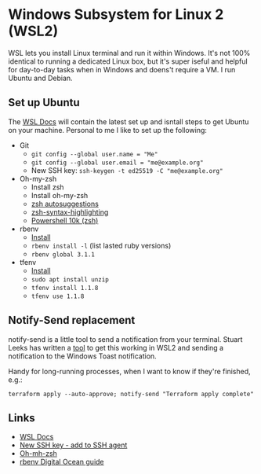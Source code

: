 # Windows Subsystem for Linux 2 (WSL2)

WSL lets you install Linux terminal and run it within Windows. It's not 100% identical to running a dedicated Linux box, but it's super iseful and helpful for day-to-day tasks when in Windows and doens't require a VM. I run Ubuntu and Debian.

## Set up Ubuntu

The [WSL Docs](https://docs.microsoft.com/en-us/windows/wsl/about) will contain the latest set up and isntall steps to get Ubuntu on your machine. Personal to me I like to set up the following:

 - Git
    - `git config --global user.name = "Me"`
    - `git config --global user.email = "me@example.org"`
    - New SSH key: `ssh-keygen -t ed25519 -C "me@example.org"`
 - Oh-my-zsh
    - Install zsh
    - Install oh-my-zsh
    - [zsh autosuggestions](https://github.com/zsh-users/zsh-autosuggestions)
    - [zsh-syntax-highlighting](https://github.com/zsh-users/zsh-syntax-highlighting)
    - [Powershell 10k (zsh)](https://github.com/romkatv/powerlevel10k)
 - rbenv
    - [Install](https://github.com/rbenv/rbenv#installation)
    - `rbenv install -l` (list lasted ruby versions)
    - `rbenv global 3.1.1`
 - tfenv
    - [Install](https://github.com/tfutils/tfenv#installation)
    - `sudo apt install unzip`
    - `tfenv install 1.1.8`
    - `tfenv use 1.1.8`

## Notify-Send replacement

notify-send is a little tool to send a notification from your terminal. Stuart Leeks has written a 
[tool](https://github.com/stuartleeks/wsl-notify-send) to get this working in WSL2 and sending a 
notification to the Windows Toast notification.

Handy for long-running processes, when I want to know if they're finished, e.g.:

`terraform apply --auto-approve; notify-send "Terraform apply complete"`

## Links

 - [WSL Docs](https://docs.microsoft.com/en-us/windows/wsl/about)
 - [New SSH key - add to SSH agent](https://docs.github.com/en/authentication/connecting-to-github-with-ssh/generating-a-new-ssh-key-and-adding-it-to-the-ssh-agent)
 - [Oh-mh-zsh](https://github.com/ohmyzsh/ohmyzsh)
 - [rbenv Digital Ocean guide](https://www.digitalocean.com/community/tutorials/how-to-install-ruby-on-rails-with-rbenv-on-ubuntu-20-04)
